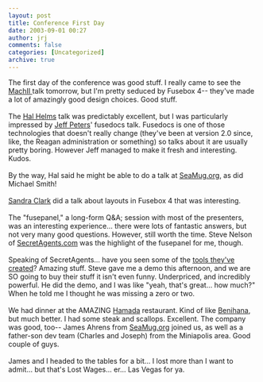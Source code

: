 ```yaml
---
layout: post
title: Conference First Day
date: 2003-09-01 00:27
author: jrj
comments: false
categories: [Uncategorized]
archive: true
---
```

The first day of the conference was good stuff. I really came to see the <a href="http://fusebox.org/index.cfm?&amp;fuseaction=news.detail&amp;storyID=4" target="_blank">MachII </a>talk tomorrow, but I'm pretty seduced by Fusebox 4-- they've made a lot of amazingly good design choices. Good stuff.<br /><br />The <a href="http://www.halhelms.com/" target="_new">Hal Helms</a> talk was predictably excellent, but I was particularly impressed by <a href="http://www.grokfusebox.com/index.cfm?ref=ShowBlog" target="_blank">Jeff Peters</a>' fusedocs talk. Fusedocs is one of those technologies that doesn't really change (they've been at version 2.0 since, like, the Reagan administration or something) so talks about it are usually pretty boring. However Jeff managed to make it fresh and interesting. Kudos.<br /><br />By the way, Hal said he might be able to do a talk at <a href="http://www.seamug.org/" target="_blank">SeaMug.org</a>, as did Michael Smith!<br /><br /><a href="http://www.shayna.com/" target="_blank">Sandra Clark</a> did a talk about layouts in Fusebox 4 that was interesting. <br /><br />The "fusepanel," a long-form Q&amp;A; session with most of the presenters, was an interesting experience... there were lots of fantastic answers, but not very many good questions. However, still worth the time. Steve Nelson of <a href="http://www.secretagents.com/" target="_blank">SecretAgents.com</a> was the highlight of the fusepanel for me, though.<br /><br />Speaking of SecretAgents... have you seen some of the <a href="http://www.secretagents.com/index.cfm?&amp;fuseaction=tools.listtools" target="_blank">tools they've created</a>? Amazing stuff. Steve gave me a demo this afternoon, and we are SO going to buy their stuff it isn't even funny. Underpriced, and incredibly powerful. He did the demo, and I was like "yeah, that's great... how much?" When he told me I thought he was missing a zero or two.<br /><br />We had dinner at the AMAZING <a href="http://www.aaamenus.com/hamada.html" target="_blank">Hamada</a> restaurant. Kind of like <a href="http://www.benihana.com/tep_traditional.asp" target="_blank">Benihana</a>, but much better. I had some steak and scallops. Excellent. The company was good, too-- James Ahrens from <a href="http://www.seamug.org/" target="_blank">SeaMug.org</a> joined us, as well as a father-son dev team (Charles and Joseph)  from the Miniapolis area. Good couple of guys.<br /><br />James and I headed to the tables for a bit... I lost more than I want to admit... but that's Lost Wages... er... Las Vegas for ya.
